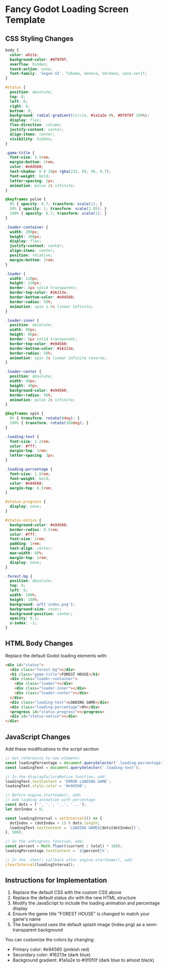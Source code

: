 # Fancy Godot Loading Screen Template

## CSS Styling Changes
```css
body {
  color: white;
  background-color: #0f0f0f;
  overflow: hidden;
  touch-action: none;
  font-family: 'Segoe UI', Tahoma, Geneva, Verdana, sans-serif;
}

#status {
  position: absolute;
  top: 0;
  left: 0;
  right: 0;
  bottom: 0;
  background: radial-gradient(circle, #1a1a2e 0%, #0f0f0f 100%);
  display: flex;
  flex-direction: column;
  justify-content: center;
  align-items: center;
  visibility: hidden;
}

.game-title {
  font-size: 3.5rem;
  margin-bottom: 2rem;
  color: #e94560;
  text-shadow: 0 0 10px rgba(233, 69, 96, 0.7);
  font-weight: bold;
  letter-spacing: 2px;
  animation: pulse 2s infinite;
}

@keyframes pulse {
  0% { opacity: 0.7; transform: scale(1); }
  50% { opacity: 1; transform: scale(1.05); }
  100% { opacity: 0.7; transform: scale(1); }
}

.loader-container {
  width: 200px;
  height: 200px;
  display: flex;
  justify-content: center;
  align-items: center;
  position: relative;
  margin-bottom: 2rem;
}

.loader {
  width: 120px;
  height: 120px;
  border: 5px solid transparent;
  border-top-color: #16213e;
  border-bottom-color: #e94560;
  border-radius: 50%;
  animation: spin 1.5s linear infinite;
}

.loader-inner {
  position: absolute;
  width: 80px;
  height: 80px;
  border: 5px solid transparent;
  border-top-color: #e94560;
  border-bottom-color: #16213e;
  border-radius: 50%;
  animation: spin 2s linear infinite reverse;
}

.loader-center {
  position: absolute;
  width: 40px;
  height: 40px;
  background-color: #e94560;
  border-radius: 50%;
  animation: pulse 2s infinite;
}

@keyframes spin {
  0% { transform: rotate(0deg); }
  100% { transform: rotate(360deg); }
}

.loading-text {
  font-size: 1.2rem;
  color: #fff;
  margin-top: 1rem;
  letter-spacing: 3px;
}

.loading-percentage {
  font-size: 1.8rem;
  font-weight: bold;
  color: #e94560;
  margin-top: 0.5rem;
}

#status-progress {
  display: none;
}

#status-notice {
  background-color: #e94560;
  border-radius: 0.5rem;
  color: #fff;
  font-size: 1rem;
  padding: 1rem;
  text-align: center;
  max-width: 80%;
  margin-top: 1rem;
  display: none;
}

.forest-bg {
  position: absolute;
  top: 0;
  left: 0;
  width: 100%;
  height: 100%;
  background: url('index.png');
  background-size: cover;
  background-position: center;
  opacity: 0.2;
  z-index: -1;
}
```

## HTML Body Changes
Replace the default Godot loading elements with:

```html
<div id="status">
  <div class="forest-bg"></div>
  <h1 class="game-title">FOREST HOUSE</h1>
  <div class="loader-container">
    <div class="loader"></div>
    <div class="loader-inner"></div>
    <div class="loader-center"></div>
  </div>
  <div class="loading-text">LOADING GAME</div>
  <div class="loading-percentage">0%</div>
  <progress id="status-progress"></progress>
  <div id="status-notice"></div>
</div>
```

## JavaScript Changes
Add these modifications to the script section:

```javascript
// Get references to new elements
const loadingPercentage = document.querySelector('.loading-percentage');
const loadingText = document.querySelector('.loading-text');

// In the displayFailureNotice function, add:
loadingText.textContent = 'ERROR LOADING GAME';
loadingText.style.color = '#e94560';

// Before engine.startGame(), add:
// Add loading animation with percentage
const dots = ['', '.', '..', '...'];
let dotIndex = 0;

const loadingInterval = setInterval(() => {
  dotIndex = (dotIndex + 1) % dots.length;
  loadingText.textContent = `LOADING GAME${dots[dotIndex]}`;
}, 500);

// In the onProgress function, add:
const percent = Math.floor((current / total) * 100);
loadingPercentage.textContent = `${percent}%`;

// In the .then() callback after engine.startGame(), add:
clearInterval(loadingInterval);
```

## Instructions for Implementation
1. Replace the default CSS with the custom CSS above
2. Replace the default status div with the new HTML structure
3. Modify the JavaScript to include the loading animation and percentage display
4. Ensure the game title "FOREST HOUSE" is changed to match your game's name
5. The background uses the default splash image (index.png) as a semi-transparent background

You can customize the colors by changing:
- Primary color: #e94560 (pinkish red)
- Secondary color: #16213e (dark blue)
- Background gradient: #1a1a2e to #0f0f0f (dark blue to almost black)